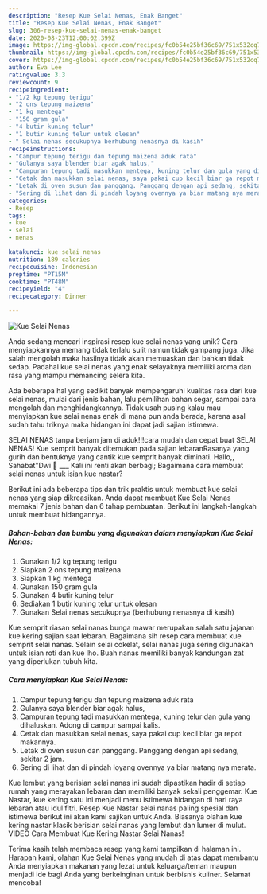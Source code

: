```yaml
---
description: "Resep Kue Selai Nenas, Enak Banget"
title: "Resep Kue Selai Nenas, Enak Banget"
slug: 306-resep-kue-selai-nenas-enak-banget
date: 2020-08-23T12:00:02.399Z
image: https://img-global.cpcdn.com/recipes/fc0b54e25bf36c69/751x532cq70/kue-selai-nenas-foto-resep-utama.jpg
thumbnail: https://img-global.cpcdn.com/recipes/fc0b54e25bf36c69/751x532cq70/kue-selai-nenas-foto-resep-utama.jpg
cover: https://img-global.cpcdn.com/recipes/fc0b54e25bf36c69/751x532cq70/kue-selai-nenas-foto-resep-utama.jpg
author: Eva Lee
ratingvalue: 3.3
reviewcount: 9
recipeingredient:
- "1/2 kg tepung terigu"
- "2 ons tepung maizena"
- "1 kg mentega"
- "150 gram gula"
- "4 butir kuning telur"
- "1 butir kuning telur untuk olesan"
- " Selai nenas secukupnya berhubung nenasnya di kasih"
recipeinstructions:
- "Campur tepung terigu dan tepung maizena aduk rata"
- "Gulanya saya blender biar agak halus,"
- "Campuran tepung tadi masukkan mentega, kuning telur dan gula yang dihaluskan. Adong di campur sampai kalis."
- "Cetak dan masukkan selai nenas, saya pakai cup kecil biar ga repot makannya."
- "Letak di oven susun dan panggang. Panggang dengan api sedang, sekitar 2 jam."
- "Sering di lihat dan di pindah loyang ovennya ya biar matang nya merata."
categories:
- Resep
tags:
- kue
- selai
- nenas

katakunci: kue selai nenas 
nutrition: 189 calories
recipecuisine: Indonesian
preptime: "PT15M"
cooktime: "PT48M"
recipeyield: "4"
recipecategory: Dinner

---
```



![Kue Selai Nenas](https://img-global.cpcdn.com/recipes/fc0b54e25bf36c69/751x532cq70/kue-selai-nenas-foto-resep-utama.jpg)

Anda sedang mencari inspirasi resep kue selai nenas yang unik? Cara menyiapkannya memang tidak terlalu sulit namun tidak gampang juga. Jika salah mengolah maka hasilnya tidak akan memuaskan dan bahkan tidak sedap. Padahal kue selai nenas yang enak selayaknya memiliki aroma dan rasa yang mampu memancing selera kita.

Ada beberapa hal yang sedikit banyak mempengaruhi kualitas rasa dari kue selai nenas, mulai dari jenis bahan, lalu pemilihan bahan segar, sampai cara mengolah dan menghidangkannya. Tidak usah pusing kalau mau menyiapkan kue selai nenas enak di mana pun anda berada, karena asal sudah tahu triknya maka hidangan ini dapat jadi sajian istimewa.

SELAI NENAS tanpa berjam jam di aduk!!!cara mudah dan cepat buat SELAI NENAS! Kue semprit banyak ditemukan pada sajian lebaranRasanya yang gurih dan bentuknya yang cantik kue semprit banyak diminati. Hallo,, Sahabat&#34;Dwi 🤗 ___ Kali ini renti akan berbagi; Bagaimana cara membuat selai nenas untuk isian kue nastar?


Berikut ini ada beberapa tips dan trik praktis untuk membuat kue selai nenas yang siap dikreasikan. Anda dapat membuat Kue Selai Nenas memakai 7 jenis bahan dan 6 tahap pembuatan. Berikut ini langkah-langkah untuk membuat hidangannya.

<!--inarticleads1-->

##### Bahan-bahan dan bumbu yang digunakan dalam menyiapkan Kue Selai Nenas:

1. Gunakan 1/2 kg tepung terigu
1. Siapkan 2 ons tepung maizena
1. Siapkan 1 kg mentega
1. Gunakan 150 gram gula
1. Gunakan 4 butir kuning telur
1. Sediakan 1 butir kuning telur untuk olesan
1. Gunakan  Selai nenas secukupnya (berhubung nenasnya di kasih)


Kue semprit riasan selai nanas bunga mawar merupakan salah satu jajanan kue kering sajian saat lebaran. Bagaimana sih resep cara membuat kue semprit selai nanas. Selain selai cokelat, selai nanas juga sering digunakan untuk isian roti dan kue lho. Buah nanas memiliki banyak kandungan zat yang diperlukan tubuh kita. 

<!--inarticleads2-->

##### Cara menyiapkan Kue Selai Nenas:

1. Campur tepung terigu dan tepung maizena aduk rata
1. Gulanya saya blender biar agak halus,
1. Campuran tepung tadi masukkan mentega, kuning telur dan gula yang dihaluskan. Adong di campur sampai kalis.
1. Cetak dan masukkan selai nenas, saya pakai cup kecil biar ga repot makannya.
1. Letak di oven susun dan panggang. Panggang dengan api sedang, sekitar 2 jam.
1. Sering di lihat dan di pindah loyang ovennya ya biar matang nya merata.


Kue lembut yang berisian selai nanas ini sudah dipastikan hadir di setiap rumah yang merayakan lebaran dan memiliki banyak sekali penggemar. Kue Nastar, kue kering satu ini menjadi menu istimewa hidangan di hari raya lebaran atau idul fitri. Resep Kue Nastar selai nanas paling spesial dan istimewa berikut ini akan kami sajikan untuk Anda. Biasanya olahan kue kering nastar klasik berisian selai nanas yang lembut dan lumer di mulut. VIDEO Cara Membuat Kue Kering Nastar Selai Nanas! 

Terima kasih telah membaca resep yang kami tampilkan di halaman ini. Harapan kami, olahan Kue Selai Nenas yang mudah di atas dapat membantu Anda menyiapkan makanan yang lezat untuk keluarga/teman maupun menjadi ide bagi Anda yang berkeinginan untuk berbisnis kuliner. Selamat mencoba!
